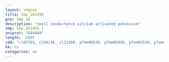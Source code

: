 ```yaml
---
layout: smgene
title: Smp_161450
grp: Smp_16
description: "small conductance calcium activated potassium"
smp: Smp_161450.1
uniprot: "G4VA40"
length:  5085
cdd: "cl03763, cl04138, cl21560, pfam00520, pfam02888, pfam03530, pfam07885, smart01053"
kk: ns
categories: sm
---
```

